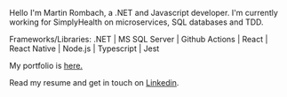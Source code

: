 Hello I'm Martin Rombach, a .NET and Javascript developer. I'm currently working for SimplyHealth on microservices, SQL databases and TDD.

Frameworks/Libraries: .NET | MS SQL Server | Github Actions | React | React Native | Node.js | Typescript | Jest

My portfolio is <a href="https://www.martinrombachdev.com/"> here.</a>

Read my resume and get in touch on <a href="https://www.linkedin.com/in/martin-rombach-0a67b266/">Linkedin</a>.

